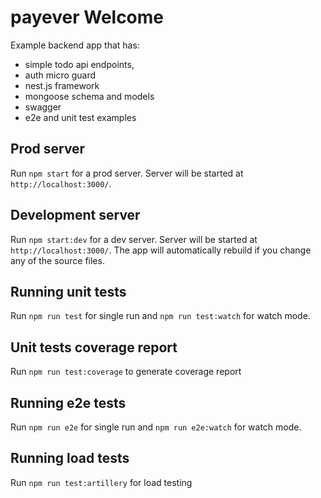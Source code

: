 # payever Welcome

Example backend app that has:
- simple todo api endpoints,
- auth micro guard
- nest.js framework
- mongoose schema and models
- swagger
- e2e and unit test examples

## Prod server
Run `npm start` for a prod server. Server will be started at `http://localhost:3000/`.

## Development server

Run `npm start:dev` for a dev server. Server will be started at `http://localhost:3000/`. The app will automatically rebuild if you change any of the source files.

## Running unit tests

Run `npm run test` for single run and `npm run test:watch` for watch mode.

## Unit tests coverage report

Run `npm run test:coverage` to generate coverage report

## Running e2e tests

Run `npm run e2e` for single run and `npm run e2e:watch` for watch mode.

## Running load tests

Run `npm run test:artillery` for load testing
